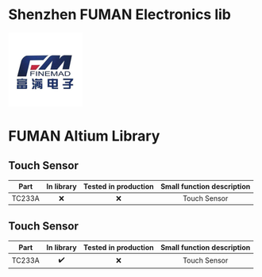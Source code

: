# Shenzhen FUMAN Electronics lib
<img src="/resources/fuman_logo.jpeg" width="150" height="150">

# FUMAN Altium Library

## Touch Sensor
| **Part** | **In library** | **Tested in production** | **Small function description** |
|:--------:|:--------------:|:------------------------:|:------------------------------:|
|  TC233A  |    :x:      |          :x:          |      Touch Sensor          |

## Touch Sensor
| **Part** | **In library** | **Tested in production** | **Small function description** |
|:--------:|:--------------:|:------------------------:|:------------------------------:|
|  TC233A  |    :heavy_check_mark:      |          :x:          |      Touch Sensor          |
